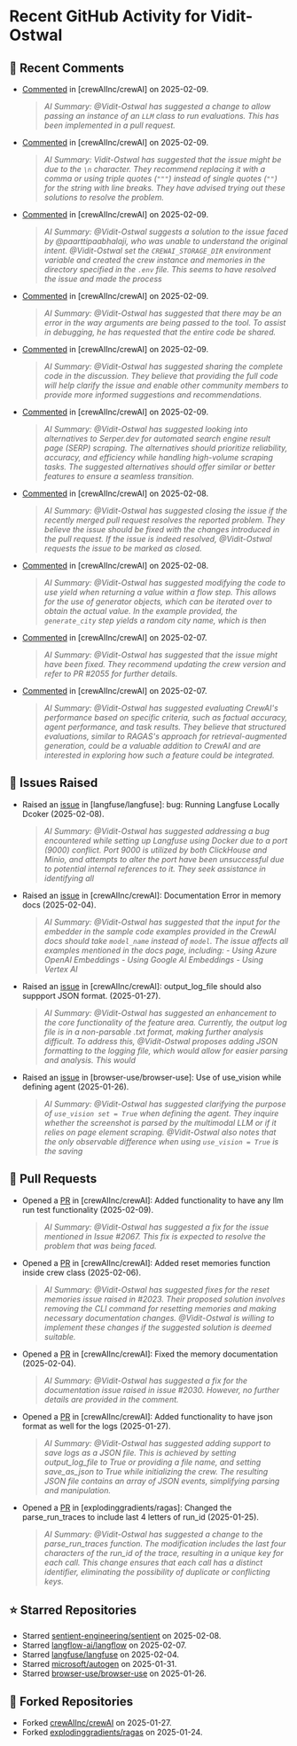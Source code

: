# Recent GitHub Activity for Vidit-Ostwal

## 💬 Recent Comments
- [Commented](https://github.com/crewAIInc/crewAI/issues/2067#issuecomment-2646579129) in [crewAIInc/crewAI] on 2025-02-09.
  > *AI Summary: @Vidit-Ostwal has suggested a change to allow passing an instance of an `LLM` class to run evaluations. This has been implemented in a pull request.*
- [Commented](https://github.com/crewAIInc/crewAI/issues/2046#issuecomment-2646469809) in [crewAIInc/crewAI] on 2025-02-09.
  > *AI Summary: Vidit-Ostwal has suggested that the issue might be due to the `\n` character. They recommend replacing it with a comma or using triple quotes (`"""`) instead of single quotes (`""`) for the string with line breaks. They have advised trying out these solutions to resolve the problem.*
- [Commented](https://github.com/crewAIInc/crewAI/issues/2014#issuecomment-2646308001) in [crewAIInc/crewAI] on 2025-02-09.
  > *AI Summary: @Vidit-Ostwal suggests a solution to the issue faced by @paarttipaabhalaji, who was unable to understand the original intent. @Vidit-Ostwal set the `CREWAI_STORAGE_DIR` environment variable and created the crew instance and memories in the directory specified in the `.env` file. This seems to have resolved the issue and made the process*
- [Commented](https://github.com/crewAIInc/crewAI/issues/2046#issuecomment-2646302061) in [crewAIInc/crewAI] on 2025-02-09.
  > *AI Summary: @Vidit-Ostwal has suggested that there may be an error in the way arguments are being passed to the tool. To assist in debugging, he has requested that the entire code be shared.*
- [Commented](https://github.com/crewAIInc/crewAI/issues/2054#issuecomment-2646300138) in [crewAIInc/crewAI] on 2025-02-09.
  > *AI Summary: @Vidit-Ostwal has suggested sharing the complete code in the discussion. They believe that providing the full code will help clarify the issue and enable other community members to provide more informed suggestions and recommendations.*
- [Commented](https://github.com/crewAIInc/crewAI/issues/2065#issuecomment-2646298829) in [crewAIInc/crewAI] on 2025-02-09.
  > *AI Summary: @Vidit-Ostwal has suggested looking into alternatives to Serper.dev for automated search engine result page (SERP) scraping. The alternatives should prioritize reliability, accuracy, and efficiency while handling high-volume scraping tasks. The suggested alternatives should offer similar or better features to ensure a seamless transition.*
- [Commented](https://github.com/crewAIInc/crewAI/issues/2023#issuecomment-2644717512) in [crewAIInc/crewAI] on 2025-02-08.
  > *AI Summary: @Vidit-Ostwal has suggested closing the issue if the recently merged pull request resolves the reported problem. They believe the issue should be fixed with the changes introduced in the pull request. If the issue is indeed resolved, @Vidit-Ostwal requests the issue to be marked as closed.*
- [Commented](https://github.com/crewAIInc/crewAI/issues/2025#issuecomment-2644714108) in [crewAIInc/crewAI] on 2025-02-08.
  > *AI Summary: @Vidit-Ostwal has suggested modifying the code to use yield when returning a value within a flow step. This allows for the use of generator objects, which can be iterated over to obtain the actual value. In the example provided, the `generate_city` step yields a random city name, which is then*
- [Commented](https://github.com/crewAIInc/crewAI/issues/2055#issuecomment-2643704539) in [crewAIInc/crewAI] on 2025-02-07.
  > *AI Summary: @Vidit-Ostwal has suggested that the issue might have been fixed. They recommend updating the crew version and refer to PR #2055 for further details.*
- [Commented](https://github.com/crewAIInc/crewAI/pull/2047#issuecomment-2643616523) in [crewAIInc/crewAI] on 2025-02-07.
  > *AI Summary: @Vidit-Ostwal has suggested evaluating CrewAI's performance based on specific criteria, such as factual accuracy, agent performance, and task results. They believe that structured evaluations, similar to RAGAS's approach for retrieval-augmented generation, could be a valuable addition to CrewAI and are interested in exploring how such a feature could be integrated.*

## 🐛 Issues Raised
- Raised an [issue](https://github.com/langfuse/langfuse/issues/5432) in [langfuse/langfuse]: bug: Running Langfuse Locally Dcoker (2025-02-08).
  > *AI Summary: @Vidit-Ostwal has suggested addressing a bug encountered while setting up Langfuse using Docker due to a port (9000) conflict. Port 9000 is utilized by both ClickHouse and Minio, and attempts to alter the port have been unsuccessful due to potential internal references to it. They seek assistance in identifying all*
- Raised an [issue](https://github.com/crewAIInc/crewAI/issues/2030) in [crewAIInc/crewAI]: Documentation Error in memory docs (2025-02-04).
  > *AI Summary: @Vidit-Ostwal has suggested that the input for the embedder in the sample code examples provided in the CrewAI docs should take `model_name` instead of `model`. The issue affects all examples mentioned in the docs page, including: - Using Azure OpenAI Embeddings - Using Google AI Embeddings - Using Vertex AI*
- Raised an [issue](https://github.com/crewAIInc/crewAI/issues/1984) in [crewAIInc/crewAI]: output_log_file should also suppport JSON format. (2025-01-27).
  > *AI Summary: @Vidit-Ostwal has suggested an enhancement to the core functionality of the feature area. Currently, the output log file is in a non-parsable .txt format, making further analysis difficult. To address this, @Vidit-Ostwal proposes adding JSON formatting to the logging file, which would allow for easier parsing and analysis. This would*
- Raised an [issue](https://github.com/browser-use/browser-use/issues/407) in [browser-use/browser-use]: Use of use_vision while defining agent (2025-01-26).
  > *AI Summary: @Vidit-Ostwal has suggested clarifying the purpose of `use_vision set = True` when defining the agent. They inquire whether the screenshot is parsed by the multimodal LLM or if it relies on page element scraping. @Vidit-Ostwal also notes that the only observable difference when using `use_vision = True` is the saving*

## 🚀 Pull Requests
- Opened a [PR](https://github.com/crewAIInc/crewAI/pull/2071) in [crewAIInc/crewAI]: Added functionality to have any llm run test functionality (2025-02-09).
  > *AI Summary: @Vidit-Ostwal has suggested a fix for the issue mentioned in Issue #2067. This fix is expected to resolve the problem that was being faced.*
- Opened a [PR](https://github.com/crewAIInc/crewAI/pull/2047) in [crewAIInc/crewAI]: Added reset memories function inside crew class (2025-02-06).
  > *AI Summary: @Vidit-Ostwal has suggested fixes for the reset memories issue raised in #2023. Their proposed solution involves removing the CLI command for resetting memories and making necessary documentation changes. @Vidit-Ostwal is willing to implement these changes if the suggested solution is deemed suitable.*
- Opened a [PR](https://github.com/crewAIInc/crewAI/pull/2031) in [crewAIInc/crewAI]: Fixed the memory documentation (2025-02-04).
  > *AI Summary: @Vidit-Ostwal has suggested a fix for the documentation issue raised in issue #2030. However, no further details are provided in the comment.*
- Opened a [PR](https://github.com/crewAIInc/crewAI/pull/1985) in [crewAIInc/crewAI]: Added functionality to have json format as well for the logs (2025-01-27).
  > *AI Summary: @Vidit-Ostwal has suggested adding support to save logs as a JSON file. This is achieved by setting output_log_file to True or providing a file name, and setting save_as_json to True while initializing the crew. The resulting JSON file contains an array of JSON events, simplifying parsing and manipulation.*
- Opened a [PR](https://github.com/explodinggradients/ragas/pull/1880) in [explodinggradients/ragas]: Changed the parse_run_traces to include last 4 letters of run_id (2025-01-25).
  > *AI Summary: @Vidit-Ostwal has suggested a change to the parse_run_traces function. The modification includes the last four characters of the run_id of the trace, resulting in a unique key for each call. This change ensures that each call has a distinct identifier, eliminating the possibility of duplicate or conflicting keys.*

## ⭐ Starred Repositories
- Starred [sentient-engineering/sentient](https://github.com/sentient-engineering/sentient) on 2025-02-08.
- Starred [langflow-ai/langflow](https://github.com/langflow-ai/langflow) on 2025-02-07.
- Starred [langfuse/langfuse](https://github.com/langfuse/langfuse) on 2025-02-04.
- Starred [microsoft/autogen](https://github.com/microsoft/autogen) on 2025-01-31.
- Starred [browser-use/browser-use](https://github.com/browser-use/browser-use) on 2025-01-26.

## 🍴 Forked Repositories
- Forked [crewAIInc/crewAI](https://github.com/Vidit-Ostwal/crewAI) on 2025-01-27.
- Forked [explodinggradients/ragas](https://github.com/Vidit-Ostwal/ragas) on 2025-01-24.
